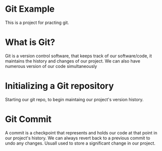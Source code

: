 # Git Example
This is a project for practing git. 

# What is Git?
Git is a version control software, that keeps track of our software/code, it maintains the history and changes of our project. We can also have numerous version of our code simultaneously 

# Initializing a Git repository
Starting our git repo, to begin maintaing our project's version history. 

# Git Commit
A commit is a checkpoint that represents and holds our code at that point in our project's history. We can always revert back to a previous commit to undo any changes. Usuall used to store a significant change in our project.
